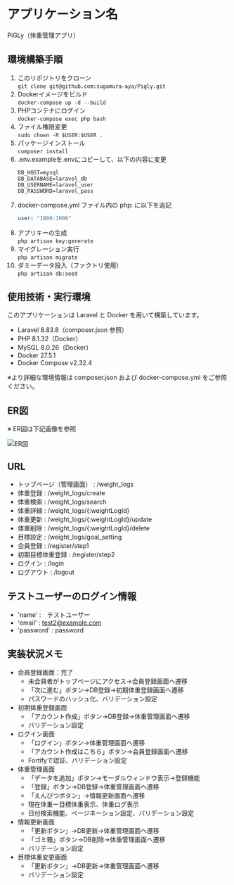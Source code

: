# アプリケーション名
PiGLy（体重管理アプリ）

## 環境構築手順
1. このリポジトリをクローン  
   `git clone git@github.com:sugamura-aya/Pigly.git`
2. Dockerイメージをビルド  
   `docker-compose up -d --build`
3. PHPコンテナにログイン  
   `docker-compose exec php bash`
4. ファイル権限変更  
   `sudo chown -R $USER:$USER .`
5. パッケージインストール  
   `composer install`
6. .env.exampleを.envにコピーして、以下の内容に変更  
   ```env
   DB_HOST=mysql  
   DB_DATABASE=laravel_db  
   DB_USERNAME=laravel_user  
   DB_PASSWORD=laravel_pass
7. docker-compose.yml ファイル内の php: に以下を追記
   ```yaml
   user: "1000:1000"
8. アプリキーの生成  
   `php artisan key:generate`
9. マイグレーション実行  
   `php artisan migrate`
10. ダミーデータ投入（ファクトリ使用）  
    `php artisan db:seed`

## 使用技術・実行環境
このアプリケーションは Laravel と Docker を用いて構築しています。
- Laravel 8.83.8（composer.json 参照）
- PHP 8.1.32（Docker）
- MySQL 8.0.26（Docker）
- Docker 27.5.1
- Docker Compose v2.32.4

※より詳細な環境情報は composer.json および docker-compose.yml をご参照ください。

## ER図
※ ER図は下記画像を参照

![ER図](docs/er-diagram.png)

## URL
- トップページ（管理画面） : /weight_logs
- 体重登録 : /weight_logs/create
- 体重検索 : /weight_logs/search
- 体重詳細 : /weight_logs/{:weightLogId}
- 体重更新 : /weight_logs/{:weightLogId}/update
- 体重削除 : /weight_logs/{:weightLogId}/delete
- 目標設定 : /weight_logs/goal_setting
- 会員登録 : /register/step1
- 初期目標体重登録 : /register/step2
- ログイン : /login
- ログアウト : /logout

## テストユーザーのログイン情報
- 'name' :　テストユーザー
- 'email' : test2@example.com
- 'password' : password

## 実装状況メモ
- 会員登録画面：完了
  - 未会員者がトップページにアクセス→会員登録画面へ遷移
  - 「次に進む」ボタン→DB登録→初期体重登録画面へ遷移
  - パスワードのハッシュ化、バリデーション設定
- 初期体重登録画面
  - 「アカウント作成」ボタン→DB登録→体重管理画面へ遷移
  - バリデーション設定
- ログイン画面
  - 「ログイン」ボタン→体重管理画面へ遷移
  - 「アカウント作成はこちら」ボタン→会員登録画面へ遷移
  - Fortifyで認証、バリデーション設定
- 体重管理画面
  - 「データを追加」ボタン→モーダルウィンドウ表示→登録機能
  - 「登録」ボタン→DB登録→体重管理画面へ遷移
  - 「えんぴつボタン」→情報更新画面へ遷移
  - 現在体重ー目標体重表示、体重ログ表示
  - 日付検索機能、ページネーション設定、バリデーション設定
- 情報更新画面
  - 「更新ボタン」→DB更新→体重管理画面へ遷移
  - 「ゴミ箱」ボタン→DB削除→体重管理画面へ遷移
  - バリデーション設定
- 目標体重変更画面
  - 「更新ボタン」→DB更新→体重管理画面へ遷移
  - バリデーション設定
